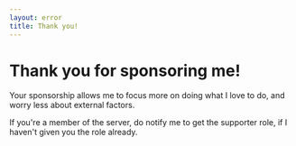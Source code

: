 ```yaml
---
layout: error
title: Thank you!
---
```


# Thank you for sponsoring me!

Your sponsorship allows me to focus more on doing what I love to do, and worry less about external factors.

If you're a member of the server, do notify me to get the supporter role, if I haven't given you the role already.
